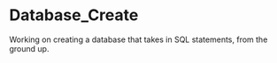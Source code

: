 # Database_Create
Working on creating a database that takes in SQL statements, from the ground up.

